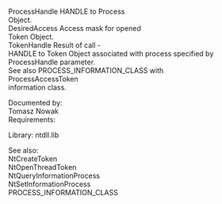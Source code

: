 ProcessHandle HANDLE to Process \
Object. \
DesiredAccess Access mask for opened \
Token Object. \
TokenHandle Result of call \- \
HANDLE to Token Object associated with process specified by \
ProcessHandle parameter. \
See also PROCESS\_INFORMATION\_CLASS with \
ProcessAccessToken \
information class.

Documented by: \
Tomasz Nowak \
Requirements:

Library: ntdll.lib

See also: \
NtCreateToken \
NtOpenThreadToken \
NtQueryInformationProcess \
NtSetInformationProcess \
PROCESS\_INFORMATION\_CLASS

